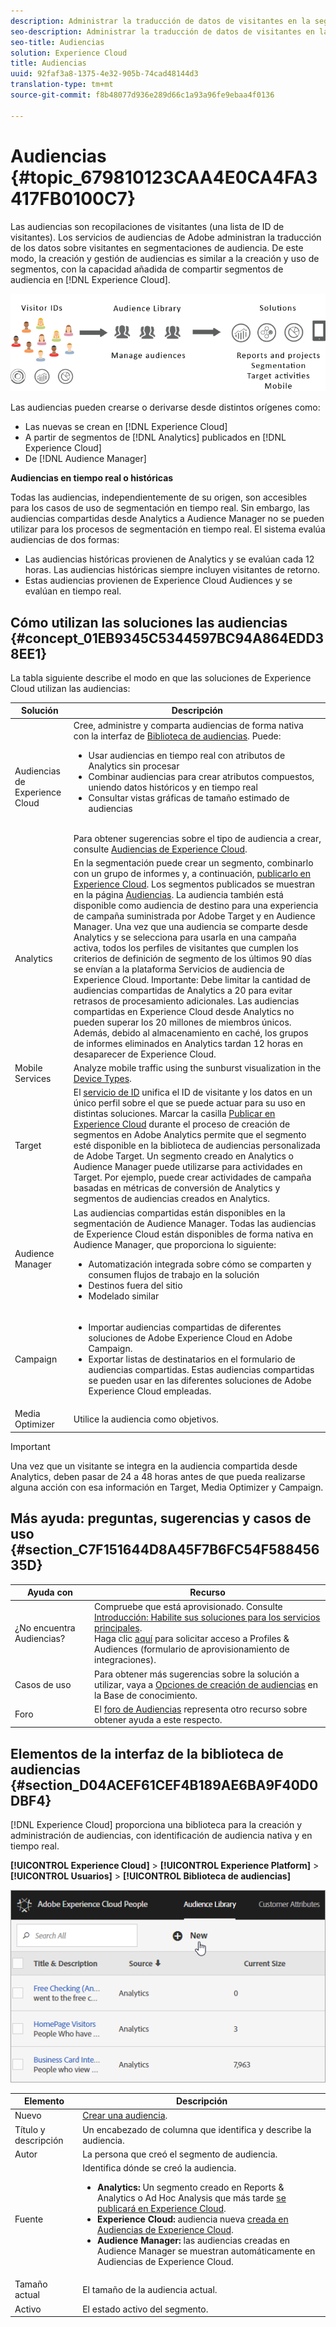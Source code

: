 ```yaml
---
description: Administrar la traducción de datos de visitantes en la segmentación de audiencias.
seo-description: Administrar la traducción de datos de visitantes en la segmentación de audiencias.
seo-title: Audiencias
solution: Experience Cloud
title: Audiencias
uuid: 92faf3a8-1375-4e32-905b-74cad48144d3
translation-type: tm+mt
source-git-commit: f8b48077d936e289d66c1a93a96fe9ebaa4f0136

---
```



# Audiencias {#topic_679810123CAA4E0CA4FA3417FB0100C7}

Las audiencias son recopilaciones de visitantes (una lista de ID de visitantes). Los servicios de audiencias de Adobe administran la traducción de los datos sobre visitantes en segmentaciones de audiencia. De este modo, la creación y gestión de audiencias es similar a la creación y uso de segmentos, con la capacidad añadida de compartir segmentos de audiencia en [!DNL Experience Cloud].

![](assets/audiences.png)

Las audiencias pueden crearse o derivarse desde distintos orígenes como:

* Las nuevas se crean en [!DNL Experience Cloud]
* A partir de segmentos de [!DNL Analytics] publicados en [!DNL Experience Cloud]
* De [!DNL Audience Manager]

**Audiencias en tiempo real o históricas**

Todas las audiencias, independientemente de su origen, son accesibles para los casos de uso de segmentación en tiempo real. Sin embargo, las audiencias compartidas desde Analytics a Audience Manager no se pueden utilizar para los procesos de segmentación en tiempo real. El sistema evalúa audiencias de dos formas:

* Las audiencias históricas provienen de Analytics y se evalúan cada 12 horas. Las audiencias históricas siempre incluyen visitantes de retorno.
* Estas audiencias provienen de Experience Cloud Audiences y se evalúan en tiempo real.


## Cómo utilizan las soluciones las audiencias {#concept_01EB9345C5344597BC94A864EDD38EE1}

La tabla siguiente describe el modo en que las soluciones de Experience Cloud utilizan las audiencias:

| Solución | Descripción |
|--- |--- |
| Audiencias de Experience Cloud | Cree, administre y comparta audiencias de forma nativa con la interfaz de [Biblioteca de audiencias](../audience-library/audience-library.md). Puede:<ul><li>Usar audiencias en tiempo real con atributos de Analytics sin procesar</li><li>Combinar audiencias para crear atributos compuestos, uniendo datos históricos y en tiempo real</li><li>Consultar vistas gráficas de tamaño estimado de audiencias</li></ul><br>Para obtener sugerencias sobre el tipo de audiencia a crear, consulte [Audiencias de Experience Cloud](https://helpx.adobe.com/marketing-cloud-core/kb/People/Audience-Creation-Options.html). |
| Analytics | En la segmentación puede crear un segmento, combinarlo con un grupo de informes y, a continuación,  [publicarlo en Experience Cloud](../audience-library/audience-library.md). Los segmentos publicados se muestran en la página [Audiencias](../audience-library/audience-library.md). La audiencia también está disponible como audiencia de destino para una experiencia de campaña suministrada por Adobe Target y en Audience Manager.   Una vez que una audiencia se comparte desde Analytics y se selecciona para usarla en una campaña activa, todos los perfiles de visitantes que cumplen los criterios de definición de segmento de los últimos 90 días se envían a la plataforma Servicios de audiencia de Experience Cloud.   Importante: Debe limitar la cantidad de audiencias compartidas de Analytics a 20 para evitar retrasos de procesamiento adicionales. Las audiencias compartidas en Experience Cloud desde Analytics no pueden superar los 20 millones de miembros únicos. Además, debido al almacenamiento en caché, los grupos de informes eliminados en Analytics tardan 12 horas en desaparecer de Experience Cloud. |
| Mobile Services | Analyze mobile traffic using the sunburst visualization in the [Device Types](https://marketing.adobe.com/resources/help/en_US/mobile/?f=reports_devices). |
| Target | El [servicio de ID](https://marketing.adobe.com/resources/help/en_US/mcvid/) unifica el ID de visitante y los datos en un único perfil sobre el que se puede actuar para su uso en distintas soluciones. Marcar la casilla [Publicar en Experience Cloud](../audience-library/audience-library.md) durante el proceso de creación de segmentos en Adobe Analytics permite que el segmento esté disponible en la biblioteca de audiencias personalizada de Adobe Target. Un segmento creado en Analytics o Audience Manager puede utilizarse para actividades en Target.  Por ejemplo, puede crear actividades de campaña basadas en métricas de conversión de Analytics y segmentos de audiencias creados en Analytics. |
| Audience Manager | Las audiencias compartidas están disponibles en la segmentación de Audience Manager. Todas las audiencias de Experience Cloud están disponibles de forma nativa en Audience Manager, que proporciona lo siguiente:<ul><li>Automatización integrada sobre cómo se comparten y consumen flujos de trabajo en la solución</li><li>Destinos fuera del sitio</li><li>Modelado similar</li></ul> |
| Campaign | <ul><li>Importar audiencias compartidas de diferentes soluciones de Adobe Experience Cloud en Adobe Campaign.</li><li>Exportar listas de destinatarios en el formulario de audiencias compartidas. Estas audiencias compartidas se pueden usar en las diferentes soluciones de Adobe Experience Cloud empleadas.</li></ul> |
| Media Optimizer | Utilice la audiencia como objetivos. |


>[!IMPORTANT]
>
>Una vez que un visitante se integra en la audiencia compartida desde Analytics, deben pasar de 24 a 48 horas antes de que pueda realizarse alguna acción con esa información en Target, Media Optimizer y Campaign.

## Más ayuda: preguntas, sugerencias y casos de uso {#section_C7F151644D8A45F7B6FC54F58845635D}


| Ayuda con | Recurso |
|--- |--- |
| ¿No encuentra Audiencias? | Compruebe que está aprovisionado. Consulte  [Introducción: Habilite sus soluciones para los servicios principales](../core-services/core-services.md).<br>Haga clic [aquí](https://www.adobe.com/go/audiences) para solicitar acceso a Profiles &amp; Audiences (formulario de aprovisionamiento de integraciones). |
| Casos de uso | Para obtener más sugerencias sobre la solución a utilizar, vaya a [Opciones de creación de audiencias](https://helpx.adobe.com/marketing-cloud-core/kb/People/Audience-Creation-Options.html) en la Base de conocimiento. |
| Foro | El [foro de Audiencias](https://forums.adobe.com/community/experience-cloud/platform/core-services/people-service/audiences) representa otro recurso sobre obtener ayuda a este respecto. |


## Elementos de la interfaz de la biblioteca de audiencias {#section_D04ACEF61CEF4B189AE6BA9F40D0DBF4}

[!DNL Experience Cloud] proporciona una biblioteca para la creación y administración de audiencias, con identificación de audiencia nativa y en tiempo real.

**[!UICONTROL Experience Cloud]** &gt; **[!UICONTROL Experience Platform]** &gt; **[!UICONTROL Usuarios]** &gt; **[!UICONTROL Biblioteca de audiencias]**

![](assets/audience_library.png)

| Elemento | Descripción |
|--- |--- |
| Nuevo | [Crear una audiencia](../audience-library/audience-library.md). |
| Título y descripción | Un encabezado de columna que identifica y describe la audiencia. |
| Autor | La persona que creó el segmento de audiencia. |
| Fuente | Identifica dónde se creó la audiencia.<ul><li>**Analytics:** Un segmento creado en Reports &amp; Analytics o Ad Hoc Analysis que más tarde [se publicará en Experience Cloud](../audience-library/audience-library.md).</li><li>**Experience Cloud:** audiencia nueva [creada en Audiencias de Experience Cloud](../audience-library/audience-library.md).</li><li>**Audience Manager:** las audiencias creadas en Audience Manager se muestran automáticamente en Audiencias de Experience Cloud.</li></ul> |
| Tamaño actual | El tamaño de la audiencia actual. |
| Activo | El estado activo del segmento. |
